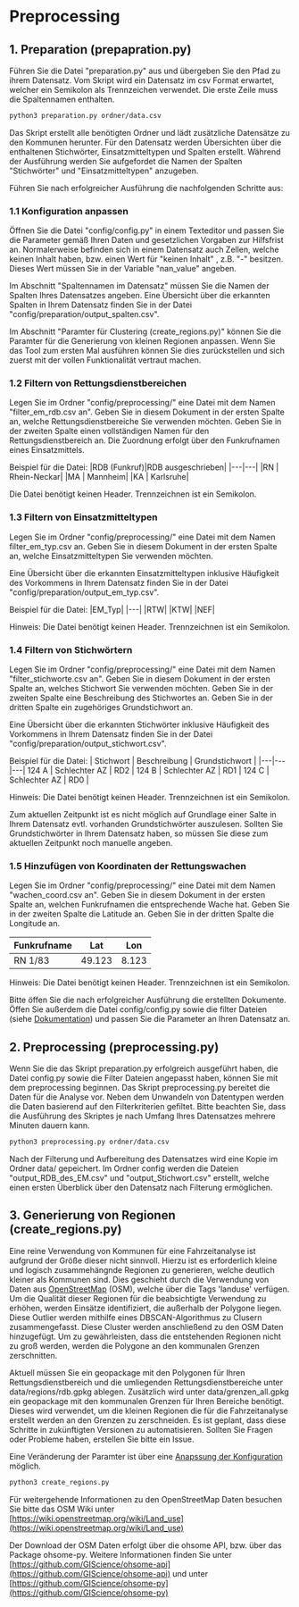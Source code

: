 # Preprocessing
## 1. Preparation (prepapration.py)
Führen Sie die Datei "preparation.py" aus und übergeben Sie den Pfad zu ihrem Datensatz. Vom Skript wird ein Datensatz im csv Format erwartet, welcher ein Semikolon als Trennzeichen verwendet. Die erste Zeile muss die Spaltennamen enthalten.

```bash
python3 preparation.py ordner/data.csv
```

Das Skript erstellt alle benötigten Ordner und lädt zusätzliche Datensätze zu den Kommunen herunter. Für den Datensatz werden Übersichten über die enthaltenen Stichwörter, Einsatzmitteltypen und Spalten erstellt. Während der Ausführung werden Sie aufgefordet die Namen der Spalten "Stichwörter" und "Einsatzmitteltypen" anzugeben.

Führen Sie nach erfolgreicher Ausführung die nachfolgenden Schritte aus:

### 1.1 Konfiguration anpassen
Öffnen Sie die Datei "config/config.py" in einem Texteditor und passen Sie die Parameter gemäß Ihren Daten und gesetzlichen Vorgaben zur Hilfsfrist an. Normalerweise befinden sich in einem Datensatz auch Zellen, welche keinen Inhalt haben, bzw. einen Wert für "keinen Inhalt" , z.B. "-" besitzen. Dieses Wert müssen Sie in der Variable "nan_value" angeben.

Im Abschnitt "Spaltennamen im Datensatz" müssen Sie die Namen der Spalten Ihres Datensatzes angeben. Eine Übersicht über die erkannten Spalten in Ihrem Datensatz finden Sie in der Datei "config/preparation/output_spalten.csv".

Im Abschnitt "Paramter für Clustering (create_regions.py)" können Sie die Paramter für die Generierung von kleinen Regionen anpassen. Wenn Sie das Tool zum ersten Mal ausführen können Sie dies zurückstellen und sich zuerst mit der vollen Funktionalität vertraut machen.

### 1.2 Filtern von Rettungsdienstbereichen
Legen Sie im Ordner "config/preprocessing/" eine Datei mit dem Namen "filter_em_rdb.csv an". Geben Sie in diesem Dokument in der ersten Spalte an, welche Rettungsdienstbereiche Sie verwenden möchten. Geben Sie in der zweiten Spalte einen vollständigen Namen für den Rettungsdienstbereich an. Die Zuordnung erfolgt über den Funkrufnamen eines Einsatzmittels. 

Beispiel für die Datei:
|RDB (Funkruf)|RDB ausgeschrieben|
|---|---|
|RN | Rhein-Neckar|
|MA | Mannheim|
|KA | Karlsruhe|

Die Datei benötigt keinen Header. Trennzeichnen ist ein Semikolon.

### 1.3 Filtern von Einsatzmitteltypen
Legen Sie im Ordner "config/preprocessing/" eine Datei mit dem Namen filter_em_typ.csv an. Geben Sie in diesem Dokument in der ersten Spalte an, welche Einsatzmitteltypen Sie verwenden möchten.

Eine Übersicht über die erkannten Einsatzmitteltypen inklusive Häufigkeit des Vorkommens in Ihrem Datensatz finden Sie in der Datei "config/preparation/output_em_typ.csv". 

Beispiel für die Datei:
|EM_Typ|
|---|
|RTW|
|KTW|
|NEF|

Hinweis: Die Datei benötigt keinen Header. Trennzeichnen ist ein Semikolon.

### 1.4 Filtern von Stichwörtern
Legen Sie im Ordner "config/preprocessing/" eine Datei mit dem Namen "filter_stichworte.csv an". Geben Sie in diesem Dokument in der ersten Spalte an, welches Stichwort Sie verwenden möchten. Geben Sie in der zweiten Spalte eine Beschreibung des Stichwortes an. Geben Sie in der dritten Spalte ein zugehöriges Grundstichwort an.

Eine Übersicht über die erkannten Stichwörter inklusive Häufigkeit des Vorkommens in Ihrem Datensatz finden Sie in der Datei "config/preparation/output_stichwort.csv". 


Beispiel für die Datei:
| Stichwort | Beschreibung | Grundstichwort |
|---|---|---|
124 A | Schlechter AZ | RD2 |
124 B | Schlechter AZ | RD1 |
124 C | Schlechter AZ | RD0 |

Hinweis: Die Datei benötigt keinen Header. Trennzeichnen ist ein Semikolon.

Zum aktuellen Zeitpunkt ist es nicht möglich auf Grundlage einer Salte in Ihrem Datensatz evtl. vorhanden Grundstichwörter auszulesen. Sollten Sie Grundstichwörter in Ihrem Datensatz haben, so müssen Sie diese zum aktuellen Zeitpunkt noch manuelle angeben.

### 1.5 Hinzufügen von Koordinaten der Rettungswachen
Legen Sie im Ordner "config/preprocessing/" eine Datei mit dem Namen "wachen_coord.csv an". Geben Sie in diesem Dokument in der ersten Spalte an, welchen Funkrufnamen die entsprechende Wache hat. Geben Sie in der zweiten Spalte die Latitude an. Geben Sie in der dritten Spalte die Longitude an.

| Funkrufname | Lat | Lon |
|-------------|-----|-----|
| RN 1/83 | 49.123 | 8.123 |

Hinweis: Die Datei benötigt keinen Header. Trennzeichnen ist ein Semikolon.

Bitte öffen Sie die nach erfolgreicher Ausführung die erstellten Dokumente. Öffen Sie außerdem die Datei config/config.py sowie die filter Dateien (siehe [Dokumentation]()) und passen Sie die Parameter an Ihren Datensatz an.

## 2. Preprocessing (preprocessing.py)
Wenn Sie die das Skript preparation.py erfolgreich ausgeführt haben, die Datei config.py sowie die Filter Dateien angepasst haben, können Sie mit dem preprocessing beginnen. Das Skript preprocessing.py bereitet die Daten für die Analyse vor. Neben dem Unwandeln von Datentypen werden die Daten basierend auf den Filterkriterien gefiltet. Bitte beachten Sie, dass die Ausführung des Skriptes je nach Umfang Ihres Datensatzes mehrere Minuten dauern kann.

```bash
python3 preprocessing.py ordner/data.csv
```

Nach der Filterung und Aufbereitung des Datensatzes wird eine Kopie im Ordner data/ gepeichert. Im Ordner config werden die Dateien "output_RDB_des_EM.csv" und "output_Stichwort.csv" erstellt, welche einen ersten Überblick über den Datensatz nach Filterung ermöglichen.

## 3. Generierung von Regionen (create_regions.py)
Eine reine Verwendung von Kommunen für eine Fahrzeitanalyse ist aufgrund der Größe dieser nicht sinnvoll. Hierzu ist es erforderlich kleine und logisch zusammehängnde Regionen zu generieren, welche deutlich kleiner als Kommunen sind. Dies geschieht durch die Verwendung von Daten aus [OpenStreetMap](https://www.openstreetmap.org/copyright) (OSM), welche über die Tags 'landuse' verfügen. Um die Qualität dieser Regionen für die beabsichtigte Verwendung zu erhöhen, werden Einsätze identifiziert, die außerhalb der Polygone liegen. Diese Outlier werden mithilfe eines DBSCAN-Algorithmus zu Clusern zusammengefasst. Diese Cluster werden anschließend zu den OSM Daten hinzugefügt. Um zu gewährleisten, dass die entstehenden Regionen nicht zu groß werden, werden die Polygone an den kommunalen Grenzen zerschnitten.

Aktuell müssen Sie ein geopackage mit den Polygonen für Ihren Rettungsdienstbereich und die umliegenden Rettungsdienstbereiche unter data/regions/rdb.gpkg ablegen. Zusätzlich wird unter data/grenzen_all.gpkg ein geopackage mit den kommunalen Grenzen für Ihren Bereiche benötigt. Dieses wird verwendet, um die kleinen Regionen die für die Fahrzeitanalyse erstellt werden an den Grenzen zu zerschneiden. Es ist geplant, dass diese Schritte in zukünftigten Versionen zu automatisieren. Sollten Sie Fragen oder Probleme haben, erstellen Sie bitte ein Issue.

Eine Veränderung der Paramter ist über eine [Anapssung der Konfiguration](#1-konfiguration-anpassen) möglich.

```bash
python3 create_regions.py
```

Für weitergehende Informationen zu den OpenStreetMap Daten besuchen Sie bitte das OSM Wiki unter [https://wiki.openstreetmap.org/wiki/Land_use](https://wiki.openstreetmap.org/wiki/Land_use)

Der Download der OSM Daten erfolgt über die ohsome API, bzw. über das Package ohsome-py. Weitere Informationen finden Sie unter [https://github.com/GIScience/ohsome-api](https://github.com/GIScience/ohsome-api) und unter [https://github.com/GIScience/ohsome-py](https://github.com/GIScience/ohsome-py)